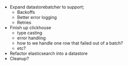 - Expand datastorebatcher to support;
  - Backoffs
  - Better error logging
  - Retries
- Finish up clickhouse
  - type casting
  - error handling
  - how to we handle one row that failed out of a batch?
  - etc?
- Refactor elasticsearch into a datastore
- Cleanup?

